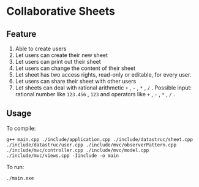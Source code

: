 # Collaborative Sheets

## Feature
1. Able to create users
2. Let users can create their new sheet
3. Let users can print out their sheet
4. Let users can change the content of their sheet
5. Let sheet has two access rights, read-only or editable, for every user.
6. Let users can share their sheet with other users
7. Let sheets can deal with rational arithmetic `+` , `-` , `*` , `/` .
Possible input: rational number like `123.456` , `123` and operators like `+` ,  `-` , `*` , `/` .

## Usage
To compile:
```
g++ main.cpp ./include/application.cpp ./include/datastruc/sheet.cpp ./include/datastruc/user.cpp ./include/mvc/observerPattern.cpp ./include/mvc/controller.cpp ./include/mvc/model.cpp ./include/mvc/views.cpp -Iinclude -o main
```

To run:
```
./main.exe
```